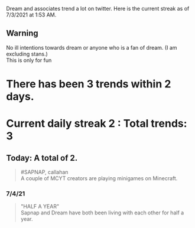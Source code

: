 Dream and associates trend a lot on twitter. Here is the current streak as of 7/3/2021 at 1:53 AM.  
  
## Warning
No ill intentions towards dream or anyone who is a fan of dream. (I am excluding stans.)  
This is only for fun

# There has been 3 trends within 2 days. 
# Current daily streak **2** : Total trends: **3**
  
## Today: A total of **2**.
> #SAPNAP, callahan  
> A couple of MCYT creators are playing minigames on Minecraft.

### 7/4/21
> "HALF A YEAR"  
> Sapnap and Dream have both been living with each other for half a year.

